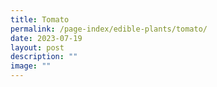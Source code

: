 ```yaml
---
title: Tomato
permalink: /page-index/edible-plants/tomato/
date: 2023-07-19
layout: post
description: ""
image: ""
---
```

